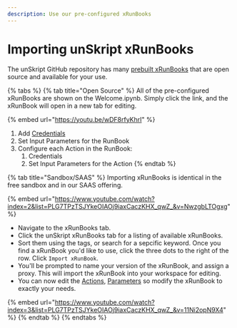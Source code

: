 ```yaml
---
description: Use our pre-configured xRunBooks
---
```


# Importing unSkript xRunBooks

The unSkript GitHub repository has many [prebuilt xRunBooks](../xrunbook\_list/) that are open source and available for your use.

{% tabs %}
{% tab title="Open Source" %}
All of the pre-configured xRunBooks are shown on the Welcome.ipynb.  Simply click the link, and the xRunBook will open in a new tab for editing.

{% embed url="https://youtu.be/wDF8rfyKhrI" %}

1. Add [Credentials](../getting-started/add-credentials-to-connect-your-resources.md)
2. Set Input Parameters for the RunBook
3. Configure each Action in the RunBook:
   1. Credentials
   2. Set Input Parameters for the Action
{% endtab %}

{% tab title="Sandbox/SAAS" %}
Importing xRunBooks is identical in the free sandbox and in our SAAS offering.

{% embed url="https://www.youtube.com/watch?index=2&list=PLG7TPzTSJYkeOIAOj9iaxCaczKHX_qwZ_&v=NwzgbLTOgxg" %}



* Navigate to the xRunBooks tab.&#x20;
* Click the unSkript xRunBooks tab for a listing of available xRunBooks.
* Sort them using the tags, or search for a sepcific keyword.  Once you find a xRunBook you'd like to use, click the three dots to the right of the row.  Click `Import xRunBook`.
* You'll be prompted to name your version of the xRunBook, and assign a proxy.  This will import the xRunBook into your workspace for editing. &#x20;
* You can now edit the [Actions](../actions/action-configuration/), [Parameters](create-a-parameter.md) so modify the xRunBook to exactly your needs.

{% embed url="https://www.youtube.com/watch?index=3&list=PLG7TPzTSJYkeOIAOj9iaxCaczKHX_qwZ_&v=11Ni2opN9X4" %}
{% endtab %}
{% endtabs %}



